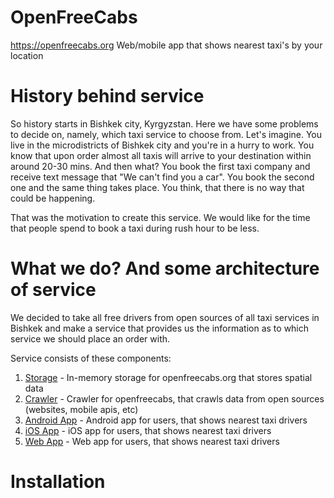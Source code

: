# OpenFreeCabs

https://openfreecabs.org Web/mobile app that shows nearest taxi's by your location

# History behind service

So history starts in Bishkek city, Kyrgyzstan. Here we have some problems to decide on, namely, which taxi service to choose from.
Let's imagine.
You live in the microdistricts of Bishkek city and you're in a hurry to work. You know that upon order almost all taxis will arrive to your destination within around 20-30 mins. And then what? You book the first taxi company and receive text message that "We can't find you a car". You book the second one and the same thing takes place. You think, that there is no way that could be happening.

That was the motivation to create this service. We would like for the time that people spend to book a taxi during rush hour to be less.

# What we do? And some architecture of service

We decided to take all free drivers from open sources of all taxi services in Bishkek and make a service that provides us the information as to which service we should place an order with.

Service consists of these components:

1. [Storage](https://github.com/maddevsio/openfreecab-storage) - In-memory storage for openfreecabs.org that stores spatial data
2. [Crawler](https://github.com/maddevsio/openfreecab-crawler) - Crawler for openfreecabs, that crawls data from open sources (websites, mobile apis, etc)
3. [Android App](https://github.com/maddevsio/openfreecabs-android) - Android  app for users, that shows nearest taxi drivers
4. [iOS App](https://github.com/maddevsio/openfreecabs-ios) - iOS  app for users, that shows nearest taxi drivers
5. [Web App](https://github.com/maddevsio/openfreecabs-web) - Web  app for users, that shows nearest taxi drivers


# Installation
